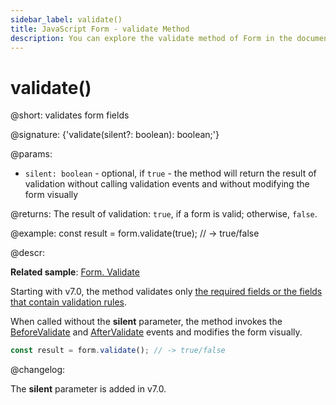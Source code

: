 ```yaml
---
sidebar_label: validate()
title: JavaScript Form - validate Method 
description: You can explore the validate method of Form in the documentation of the DHTMLX JavaScript UI library. Browse developer guides and API reference, try out code examples and live demos, and download a free 30-day evaluation version of DHTMLX Suite.
---
```


# validate()

@short: validates form fields

@signature: {'validate(silent?: boolean): boolean;'}

@params:
- `silent: boolean` - optional, if `true` - the method will return the result of validation without calling validation events and without modifying the form visually

@returns:
The result of validation: `true`, if a form is valid; otherwise, `false`.

@example:
const result = form.validate(true); // -> true/false

@descr:

**Related sample**: [Form. Validate](https://snippet.dhtmlx.com/pmz0zk16)

Starting with v7.0, the method validates only [the required fields or the fields that contain validation rules](form/work_with_form.md#validating-form).

When called without the **silent** parameter, the method invokes the [BeforeValidate](form/api/form_beforevalidate_event.md) and [AfterValidate](form/api/form_aftervalidate_event.md) events and modifies the form visually.

~~~js
const result = form.validate(); // -> true/false
~~~

@changelog: 

The **silent** parameter is added in v7.0.

[comment]: # (@related: form/work_with_form.md#validating-form)
